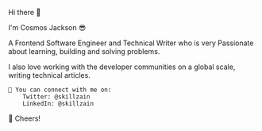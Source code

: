Hi there 👋

I'm Cosmos Jackson :sunglasses:

A Frontend Software Engineer and Technical Writer who is very Passionate about learning, building and solving problems.

I also love working with the developer communities on a global scale, writing technical articles.

    🚀 You can connect with me on:
        Twitter: @skillzain
        LinkedIn: @skillzain

🥂 Cheers!
